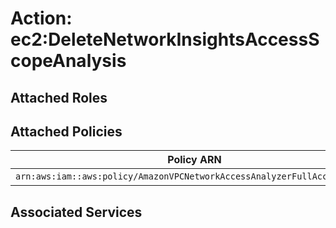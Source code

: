 # Action: ec2:DeleteNetworkInsightsAccessScopeAnalysis

## Attached Roles

## Attached Policies

| Policy ARN | Policy Name |
|------------|-------------|
| `arn:aws:iam::aws:policy/AmazonVPCNetworkAccessAnalyzerFullAccessPolicy` | [AmazonVPCNetworkAccessAnalyzerFullAccessPolicy](../policies.md#amazonvpcnetworkaccessanalyzerfullaccesspolicy) |

## Associated Services

